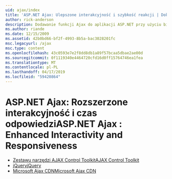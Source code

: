 ```yaml
---
uid: ajax/index
title: 'ASP.NET Ajax: Ulepszone interakcyjność i szybkość reakcji | Dokumentacja firmy Microsoft'
author: rick-anderson
description: Dodawanie funkcji Ajax do aplikacji ASP.NET przy użyciu biblioteki jQuery lub zestawu narzędzi Ajax Control Toolkit. Zwiększa wydajność aplikacji Ajax przy użyciu Micro...
ms.author: riande
ms.date: 12/15/2009
ms.assetid: 42b0bd66-bf2f-4993-8b5a-bac3028201fc
msc.legacyurl: /ajax
msc.type: content
ms.openlocfilehash: 43c0593e7e2f8dd8db1a89f57bcaa5dbae2ae00d
ms.sourcegitcommit: 0f1119340e4464720cfd16d0ff15764746ea1fea
ms.translationtype: MT
ms.contentlocale: pl-PL
ms.lasthandoff: 04/17/2019
ms.locfileid: "59420864"
---
```

# <a name="aspnet-ajax--enhanced-interactivity-and-responsiveness"></a><span data-ttu-id="f3abc-104">ASP.NET Ajax: Rozszerzone interakcyjność i czas odpowiedzi</span><span class="sxs-lookup"><span data-stu-id="f3abc-104">ASP.NET Ajax : Enhanced Interactivity and Responsiveness</span></span>

- [<span data-ttu-id="f3abc-105">Zestawu narzędzi AJAX Control Toolkit</span><span class="sxs-lookup"><span data-stu-id="f3abc-105">AJAX Control Toolkit</span></span>](https://go.devexpress.com/AjaxControlToolkit_ASP_Resources_ASP_AJAX_Index.aspx)
- [<span data-ttu-id="f3abc-106">jQuery</span><span class="sxs-lookup"><span data-stu-id="f3abc-106">jQuery</span></span>](http://jquery.com/)
- [<span data-ttu-id="f3abc-107">Microsoft Ajax CDN</span><span class="sxs-lookup"><span data-stu-id="f3abc-107">Microsoft Ajax CDN</span></span>](cdn/overview.md)

